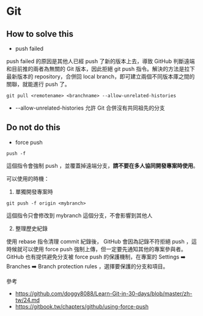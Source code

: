 # Git

## How to solve this
- push failed

push failed 的原因是其他人已經 push 了新的版本上去，導致 GitHub 判斷遠端和目前推的兩者為無關的 Git 版本，因此拒絕 git push 指令。解決的方法是拉下最新版本的 repository，合併回 local branch，即可建立兩個不同版本庫之間的關聯，就能進行 push 了。
```shell
git pull <remotename> <branchname> --allow-unrelated-histories
```
- --allow-unrelated-histories 允許 Git 合併沒有共同祖先的分支

## Do not do this
- force push
```shell
push -f
```
這個指令會強制 push ，並覆蓋掉遠端分支，__請不要在多人協同開發專案時使用__。

可以使用的時機：
1. 單獨開發專案時
```shell
git push -f origin <mybranch>
```
這個指令只會修改到 mybranch 這個分支，不會影響到其他人

2. 整理歷史紀錄

使用 rebase 指令清理 commit 紀錄後， GitHub 會因為記錄不符拒絕 push ，這時候就可以使用 force push 強制上傳，但一定要先通知其他的專案參與者。
GitHub 也有提供避免分支被 force push 的保護機制，在專案的 Settings ➡️ Branches ➡️ Branch protection rules ，選擇要保護的分支和項目。


參考
- https://github.com/doggy8088/Learn-Git-in-30-days/blob/master/zh-tw/24.md
- https://gitbook.tw/chapters/github/using-force-push
